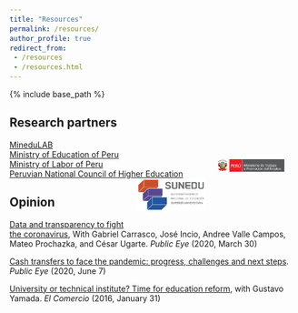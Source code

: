 ```yaml
---
title: "Resources"
permalink: /resources/
author_profile: true
redirect_from:
 - /resources
 - /resources.html
---
```


  {% include base_path %}

## Research partners
[MineduLAB](http://www.minedu.gob.pe/minedulab/)<br>
[Ministry of Education of Peru](https://www.gob.pe/minedu)<br>
[Ministry of Labor of Peru](https://www.gob.pe/mtpe)
<img class="img-responsive" style="float: right; margin: 0px 20px 20px 0px;" src="/images/MTPE-800px-PCM-Trabajo.png" width="120"><br>
[Peruvian National Council of Higher Education](https://www.gob.pe/sunedu)
<img class="img-responsive" style="float: right; margin: 0px 20px 20px 0px;" src="/images/SUNEDU.png" width="120"><br>


## Opinion
[Data and transparency to fight the coronavirus](https://ojo-publico.com/1718/datos-y-transparencia-para-luchar-contra-el-coronavirus), With Gabriel Carrasco, José Incio, Andree Valle Campos, Mateo Prochazka, and César Ugarte. _Public Eye_ (2020, March 30)

[Cash transfers to face the pandemic: progress, challenges and next steps](https://ojo-publico.com/1852/los-bonos-para-encarar-la-pandemia-avances-retos-y-siguientes-pasos). _Public Eye_ (2020, June 7)

[University or technical institute? Time for education reform](https://elcomercio-pe.translate.goog/economia/peru/universidad-instituto-hora-reforma-educacion-209625-noticia/?_x_tr_sl=es&_x_tr_tl=en&_x_tr_hl=en&_x_tr_pto=sc), with Gustavo Yamada. _El Comercio_ (2016, January 31)
